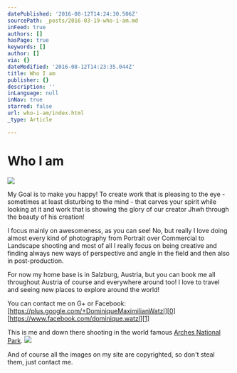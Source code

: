 ```yaml
---
datePublished: '2016-08-12T14:24:30.506Z'
sourcePath: _posts/2016-03-19-who-i-am.md
inFeed: true
authors: []
hasPage: true
keywords: []
author: []
via: {}
dateModified: '2016-08-12T14:23:35.044Z'
title: Who I am
publisher: {}
description: ''
inLanguage: null
inNav: true
starred: false
url: who-i-am/index.html
_type: Article

---
```

# Who I am
![](https://the-grid-user-content.s3-us-west-2.amazonaws.com/bf1f6b27-8338-4360-96d1-6b4c8260cbc8.jpg)

My Goal is to make you happy! To create work that is pleasing to the eye - sometimes at least disturbing to the mind - that carves your spirit while looking at it and work that is showing the glory of our creator Jhwh through the beauty of his creation!

I focus mainly on awesomeness, as you can see! No, but really I love doing almost every kind of photography from Portrait over Commercial to Landscape shooting and most of all I really focus on being creative and finding always new ways of perspective and angle in the field and then also in post-production.

For now my home base is in Salzburg, Austria, but you can book me all throughout Austria of course and everywhere around too! I love to travel and seeing new places to explore around the world!

You can contact me on G+ or Facebook:  
[https://plus.google.com/+DominiqueMaximilianWatzl][0]  
[https://www.facebook.com/dominique.watzl][1]

This is me and down there shooting in the world famous [Arches National Park][2].
![](https://the-grid-user-content.s3-us-west-2.amazonaws.com/7cb084f3-59e8-4d8c-b553-5d735bdf22ba.jpg)

And of course all the images on my site are copyrighted, so don't steal them, just contact me.

[0]: https://plus.google.com/+DominiqueMaximilianWatzl "Google+"
[1]: https://www.facebook.com/dominique.watzl "Facebook"
[2]: https://www.nps.gov/arch/index.htm "Arches National Park"